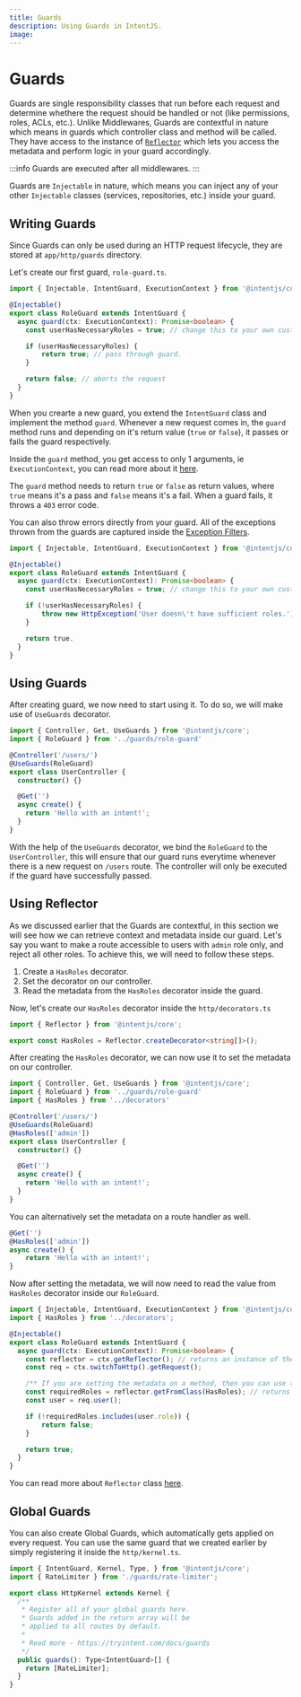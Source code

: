 ```yaml
---
title: Guards
description: Using Guards in IntentJS.
image:
---
```

# Guards

Guards are single responsibility classes that run before each request and determine whethere the request should be handled or not (like permissions, roles, ACLs, etc.).
Unlike Middlewares, Guards are contextful in nature which means in guards which controller class and method will be called. 
They have access to the instance of [`Reflector`](./reflectors.md) which lets you access the metadata and perform logic in your guard accordingly.

:::info
Guards are executed after all middlewares.
:::

Guards are `Injectable` in nature, which means you can inject any of your other `Injectable` classes (services, repositories, etc.) inside your guard.

## Writing Guards

Since Guards can only be used during an HTTP request lifecycle, they are stored at `app/http/guards` directory.

Let's create our first guard, `role-guard.ts`.

```ts
import { Injectable, IntentGuard, ExecutionContext } from '@intentjs/core';

@Injectable()
export class RoleGuard extends IntentGuard {
  async guard(ctx: ExecutionContext): Promise<boolean> {
    const userHasNecessaryRoles = true; // change this to your own custom logic.

    if (userHasNecessaryRoles) {
        return true; // pass through guard.
    }

    return false; // aborts the request
  }
}
```

When you crearte a new guard, you extend the `IntentGuard` class and implement the method `guard`. Whenever a new request comes in, the `guard` method runs
and depending on it's return value (`true` or `false`), it passes or fails the guard respectively.

Inside the `guard` method, you get access to only 1 arguments, ie `ExecutionContext`, you can read more about it [here](./execution-context.md).

The `guard` method needs to return `true` or `false` as return values, where `true` means it's a pass and `false` means it's a fail. When a guard fails, it throws a `403` error code.

You can also throw errors directly from your guard. All of the exceptions thrown from the guards are captured inside the [Exception Filters](./error-handling.md).

```ts
import { Injectable, IntentGuard, ExecutionContext } from '@intentjs/core';

@Injectable()
export class RoleGuard extends IntentGuard {
  async guard(ctx: ExecutionContext): Promise<boolean> {
    const userHasNecessaryRoles = true; // change this to your own custom logic.

    if (!userHasNecessaryRoles) {
        throw new HttpException('User doesn\'t have sufficient roles.')
    }

    return true.
  }
}
```

## Using Guards

After creating guard, we now need to start using it. To do so, we will make use of `UseGuards` decorator.

```ts
import { Controller, Get, UseGuards } from '@intentjs/core';
import { RoleGuard } from '../guards/role-guard'

@Controller('/users/')
@UseGuards(RoleGuard)
export class UserController {
  constructor() {}

  @Get('')
  async create() {
    return 'Hello with an intent!';
  }
}
```

With the help of the `UseGuards` decorator, we bind the `RoleGuard` to the `UserController`, this will ensure that our guard runs everytime whenever there is a new request on `/users` route. The controller will only be executed if the guard have successfully passed.

## Using Reflector
As we discussed earlier that the Guards are contextful, in this section we will see how we can retrieve context and metadata inside our guard.
Let's say you want to make a route accessible to users with `admin` role only, and reject all other roles. To achieve this, we will need to follow these steps.

1. Create a `HasRoles` decorator.
2. Set the decorator on our controller.
2. Read the metadata from the `HasRoles` decorator inside the guard.

Now, let's create our `HasRoles` decorator inside the `http/decorators.ts`
```ts
import { Reflector } from '@intentjs/core';

export const HasRoles = Reflector.createDecorator<string[]>();
```

After creating the `HasRoles` decorator, we can now use it to set the metadata on our controller.

```ts
import { Controller, Get, UseGuards } from '@intentjs/core';
import { RoleGuard } from '../guards/role-guard'
import { HasRoles } from '../decorators'

@Controller('/users/')
@UseGuards(RoleGuard)
@HasRoles(['admin'])
export class UserController {
  constructor() {}

  @Get('')
  async create() {
    return 'Hello with an intent!';
  }
}
```

You can alternatively set the metadata on a route handler as well.

```ts
@Get('')
@HasRoles(['admin'])
async create() {
    return 'Hello with an intent!';
}
```

Now after setting the metadata, we will now need to read the value from `HasRoles` decorator inside our `RoleGuard`.

```ts
import { Injectable, IntentGuard, ExecutionContext } from '@intentjs/core';
import { HasRoles } from '../decorators';

@Injectable()
export class RoleGuard extends IntentGuard {
  async guard(ctx: ExecutionContext): Promise<boolean> {
    const reflector = ctx.getReflector(); // returns an instance of the Reflector class.
    const req = ctx.switchToHttp().getRequest();

    /** If you are setting the metadata on a method, then you can use the `getFromMethod` method. */
    const requiredRoles = reflector.getFromClass(HasRoles); // returns ['admin']
    const user = req.user();

    if (!requiredRoles.includes(user.role)) {
        return false;
    }

    return true;
  }
}
```

You can read more about `Reflector` class [here](./reflectors).

## Global Guards
You can also create Global Guards, which automatically gets applied on every request. You can use the same guard that we created earlier by simply registering
it inside the `http/kernel.ts`.

```ts
import { IntentGuard, Kernel, Type, } from '@intentjs/core';
import { RateLimiter } from './guards/rate-limiter';

export class HttpKernel extends Kernel {
  /**
   * Register all of your global guards here.
   * Guards added in the return array will be
   * applied to all routes by default.
   *
   * Read more - https://tryintent.com/docs/guards
   */
  public guards(): Type<IntentGuard>[] {
    return [RateLimiter];
  }
}
```